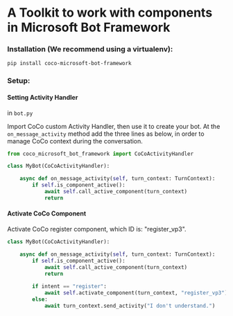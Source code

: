 
# A Toolkit to work with components in Microsoft Bot Framework

### Installation (We recommend using a virtualenv):
```
pip install coco-microsoft-bot-framework 
```

### Setup:
#### Setting Activity Handler
in `bot.py`

Import CoCo custom Activity Handler, then use it to create your bot.
At the `on_message_activity` method add the three lines as below, in order to
manage CoCo context during the conversation.
```python
from coco_microsoft_bot_framework import CoCoActivityHandler

class MyBot(CoCoActivityHandler):

    async def on_message_activity(self, turn_context: TurnContext):
        if self.is_component_active():
            await self.call_active_component(turn_context)
            return
```


#### Activate CoCo Component
Activate CoCo register component, which ID is: "register_vp3".
```python
class MyBot(CoCoActivityHandler):

    async def on_message_activity(self, turn_context: TurnContext):
        if self.is_component_active():
            await self.call_active_component(turn_context)
            return
    
        if intent == "register":
            await self.activate_component(turn_context, "register_vp3")
        else:
            await turn_context.send_activity("I don't understand.")
```
